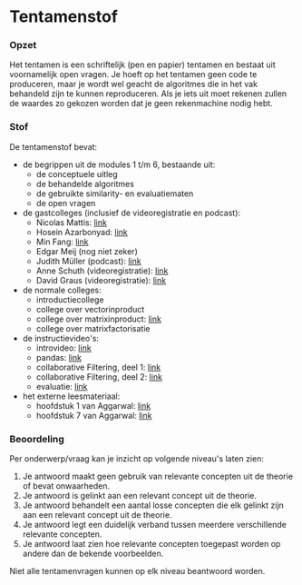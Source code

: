 # Tentamenstof

### Opzet

Het tentamen is een schriftelijk (pen en papier) tentamen en bestaat uit voornamelijk open vragen. Je hoeft op het tentamen geen code te produceren, maar je wordt wel geacht de algoritmes die in het vak behandeld zijn te kunnen reproduceren. Als je iets uit moet rekenen zullen de waardes zo gekozen worden dat je geen rekenmachine nodig hebt.


### Stof

De tentamenstof bevat:

- de begrippen uit de modules 1 t/m 6, bestaande uit:
    - de conceptuele uitleg
    - de behandelde algoritmes
    - de gebruikte similarity- en evaluatiematen
    - de open vragen
- de gastcolleges (inclusief de videoregistratie en podcast):
    - Nicolas Mattis: [link](/lectures/nicolas-mattis-2022)
    - Hosein Azarbonyad: [link](/lectures/hosein-azarbonyad)
    - Min Fang: [link](/lectures/min-fang-2022)
    - Edgar Meij (nog niet zeker)
    - Judith Müller (podcast): [link](/lectures/judith-moeller)
    - Anne Schuth (videoregistratie): [link](/lectures/anne-schuth)
    - David Graus (videoregistratie): [link](/lectures/david-graus-2021)
- de normale colleges:
    - introductiecollege
    - college over vectorinproduct
    - college over matrixinproduct: [link](/lectures/matrixinproduct)
    - college over matrixfactorisatie
- de instructievideo's:
    - introvideo: [link](/lectures/introductie)
    - pandas: [link](/lectures/pandas)
    - collaborative Filtering, deel 1: [link](/lectures/collaborative-filtering-1)
    - collaborative Filtering, deel 2: [link](/lectures/collaborative-filtering-2)
    - evaluatie: [link](/lectures/evaluatie)
- het externe leesmateriaal:
    - hoofdstuk 1 van Aggarwal: [link](/reading/guide-aggarwal-c1)
    - hoofdstuk 7 van Aggarwal: [link](/reading/guide-aggarwal-c7)

### Beoordeling

Per onderwerp/vraag kan je inzicht op volgende niveau's laten zien:

1. Je antwoord maakt geen gebruik van relevante concepten uit de theorie of bevat onwaarheden.
2. Je antwoord is gelinkt aan een relevant concept uit de theorie.
3. Je antwoord behandelt een aantal losse concepten die elk gelinkt zijn aan een relevant concept uit de theorie.
4. Je antwoord legt een duidelijk verband tussen meerdere verschillende relevante concepten.
5. Je antwoord laat zien hoe relevante concepten toegepast worden op andere dan de bekende voorbeelden.

Niet alle tentamenvragen kunnen op elk niveau beantwoord worden.
